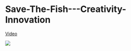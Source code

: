 # Save-The-Fish---Creativity-Innovation 


[Video](https://www.canva.com/design/DAEsfqAL0Eo/tTm74XvJ9Jm5d7u08hmVkw/watch?utm_content=DAEsfqAL0Eo&utm_campaign=designshare&utm_medium=link&utm_source=sharebutton)









![](https://www.canva.com/design/DAEsfqAL0Eo/tTm74XvJ9Jm5d7u08hmVkw/watch?utm_content=DAEsfqAL0Eo&utm_campaign=designshare&utm_medium=link&utm_source=sharebutton)
